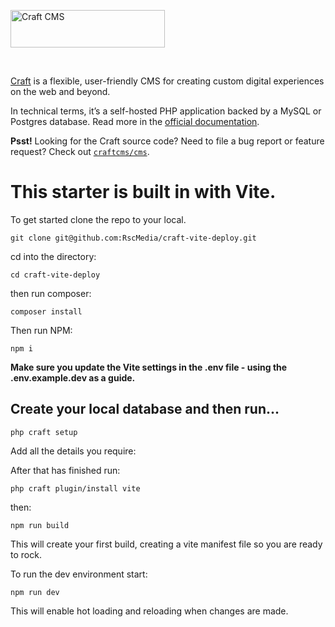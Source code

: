 <a href="https://craftcms.com/" rel="noopener" target="_blank"><img width="247" height="60" src="https://craftcms.com/craftcms.svg" alt="Craft CMS"></a>

<br>

[Craft](https://craftcms.com/) is a flexible, user-friendly CMS for creating custom digital experiences on the web and beyond.

In technical terms, it’s a self-hosted PHP application backed by a MySQL or Postgres database. Read more in the [official documentation](https://craftcms.com/docs).

__Psst!__ Looking for the Craft source code? Need to file a bug report or feature request? Check out [`craftcms/cms`](https://github.com/craftcms/cms).

# This starter is built in with Vite.

To get started clone the repo to your local.

`git clone git@github.com:RscMedia/craft-vite-deploy.git`

cd into the directory:

`cd craft-vite-deploy`

then run composer:

`composer install`

Then run NPM:

`npm i`

**Make sure you update the Vite settings in the .env file - using the .env.example.dev as a guide.**

## Create your local database and then run...

`php craft setup`

Add all the details you require:

After that has finished run:

`php craft plugin/install vite`

then:

`npm run build`

This will create your first build, creating a vite manifest file so you are ready to rock.

To run the dev environment start:

`npm run dev`

This will enable hot loading and reloading when changes are made.
